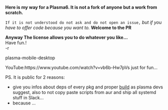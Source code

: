 **Here is my way for a Plasma6. It is not a fork of anyone but a work from scratch.** <br>

`If it is not understood do not ask and do not open an issue,` *but if you have to offer code because you want to.* **Welcome to the PR**<br>

**Anyway The license allows you to do whatever you like...**<br>
Have fun.!<br>
-r


<p>plasma-mobile-desktop</p>
YouTube:https://www.youtube.com/watch?v=vb6b-Hw7pVs just for fun...

PS. It is public for 2 reasons:
- give you infos about deps of every pkg and proper [build](https://develop.kde.org/docs/getting-started/building/cmake-build/) as plasma devs suggest, also to not copy paste scripts from aur and ship all systemd stuff in Slack...
- because ...
